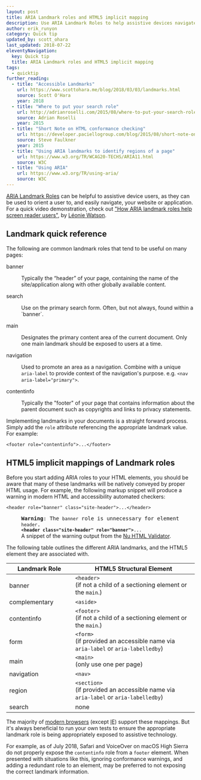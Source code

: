 ```yaml
---
layout: post
title: ARIA Landmark roles and HTML5 implicit mapping
description: Use ARIA Landmark Roles to help assistive devices navigate the markup.
author: erik_runyon
category: Quick tip
updated_by: scott_ohara
last_updated: 2018-07-22
eleventyNavigation:
  key: Quick tip
  title: ARIA Landmark roles and HTML5 implicit mapping
tags:
  - quicktip
further_reading:
  - title: "Accessible Landmarks"
    url: https://www.scottohara.me/blog/2018/03/03/landmarks.html
    source: Scott O'Hara
    year: 2018
  - title: "Where to put your search role"
    url: http://adrianroselli.com/2015/08/where-to-put-your-search-role.html
    source: Adrian Roselli
    year: 2015
  - title: "Short Note on HTML conformance checking"
    url: https://developer.paciellogroup.com/blog/2015/08/short-note-on-html-conformance-checking/
    source: Steve Faulkner
    year: 2015
  - title: "Using ARIA landmarks to identify regions of a page"
    url: https://www.w3.org/TR/WCAG20-TECHS/ARIA11.html
    source: W3C
  - title: "Using ARIA"
    url: https://www.w3.org/TR/using-aria/
    source: W3C
---
```

<a href="https://w3c.github.io/aria/#landmark_roles"><abbr title="Accessible Rich Internet Application">ARIA</abbr> Landmark Roles</a> can be helpful to assistive device users, as they can be used to orient a user to, and easily navigate, your website or application. For a quick video demonstration, check out ["How ARIA landmark roles help screen reader users"](https://youtu.be/IhWMou12_Vk), by [Léonie Watson](https://tink.uk/).

## Landmark quick reference
The following are common landmark roles that tend to be useful on many pages:

<dl>
  <dt>banner</dt>
  <dd>
    <p>
      Typically the “header” of your page, containing the name of the site/application along with other globally available content.
    </p>
  </dd>
  <dt>search</dt>
  <dd>
    <p>
      Use on the primary search form. Often, but not always, found within a `banner`.
    </p>
  </dd>
  <dt>main</dt>
  <dd>
    <p>
      Designates the primary content area of the current document. Only one main landmark should be exposed to users at a time.
    </p>
  </dd>
  <dt>navigation</dt>
  <dd>
    <p>
      Used to promote an area as a navigation. Combine with a unique <code>aria-label</code> to provide context of the navigation's purpose. e.g. <code>&lt;nav aria-label="primary"></code>.
    </p>
  </dd>
  <dt>contentinfo</dt>
  <dd>
    <p>Typically the "footer" of your page that contains information about the parent document such as copyrights and links to privacy statements.</p>
  </dd>
</dl>

Implementing landmarks in your documents is a straight forward process. Simply add the <code>role</code> attribute referencing the appropriate landmark value. For example:
```
<footer role="contentinfo">...</footer>
```


## HTML5 implicit mappings of Landmark roles
Before you start adding <abbr>ARIA</abbr> roles to your HTML elements, you should be aware that many of these landmarks will be natively conveyed by proper HTML usage. For example, the following markup snippet will produce a warning in modern HTML and accessibility automated checkers:

```
<header role="banner" class="site-header">...</header>
```

<figure class="figure-callout">
  <samp>
    <strong>Warning</strong>: <span>The <code>banner</code> role is unnecessary for element <code>header</code>.</span>
    <br>
    <code><b>&lt;header class="site-header" role="banner"&gt;</b>...</code>
  </samp>
  <figcaption>
    A snippet of the warning output from the <a href="https://validator.w3.org/nu/">Nu HTML Validator</a>.
  </figcaption>
</figure>

The following table outlines the different <abbr>ARIA</abbr> landmarks, and the HTML5 element they are associated with.

<table class="table-dividers">
  <col width="35%">
  <thead>
    <tr>
        <th scope="col">Landmark Role</th>
        <th scope="col">HTML5 Structural Element</th>
    </tr>
  </thead>
  <tbody>
    <tr>
      <td>banner</td>
      <td>
        <code>&lt;header&gt;</code>
        <br>(if not a child of a sectioning element or the <code>main</code>.)
      </td>
    </tr>
    <tr>
      <td>complementary</td>
      <td>
        <code>&lt;aside&gt;</code>
      </td>
    </tr>
    <tr>
      <td>contentinfo</td>
      <td>
        <code>&lt;footer&gt;</code>
        <br>(if not a child of a sectioning element or the <code>main</code>.)
      </td>
    </tr>
    <tr>
      <td>form</td>
      <td>
        <code>&lt;form&gt;</code>
        <br>(if provided an accessible name via <code>aria-label</code> or <code>aria-labelledby</code>)
      </td>
    </tr>
    <tr>
      <td>main</td>
      <td>
        <code>&lt;main&gt;</code>
        <br>(only use one per page)
      </td>
    </tr>
    <tr>
      <td>navigation</td>
      <td>
        <code>&lt;nav&gt;</code>
      </td>
    </tr>
    <tr>
      <td>region</td>
      <td>
        <code>&lt;section&gt;</code>
        <br> (if provided an accessible name via <code>aria-label</code> or <code>aria-labelledby</code>)
      </td>
    </tr>
    <tr>
      <td>search</td>
      <td>
        none
      </td>
    </tr>
  </tbody>
</table>

The majority of [modern browsers](http://www.html5accessibility.com/) (except <abbr title="Internet Explorer">IE</abbr>) support these mappings. But it's always beneficial to run your own tests to ensure the appropriate landmark role is being appropriately exposed to assistive technology.

For example, as of July 2018, Safari and VoiceOver on macOS High Sierra do not properly expose the <code>contentinfo</code> role from a <code>footer</code> element. When presented with situations like this, ignoring conformance warnings, and adding a redundant role to an element, may be preferred to not exposing the correct landmark information.
